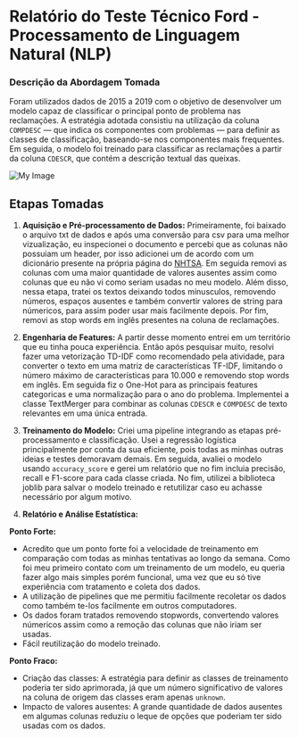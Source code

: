 # Relatório do Teste Técnico Ford - Processamento de Linguagem Natural (NLP)

### Descrição da Abordagem Tomada
Foram utilizados dados de 2015 a 2019 com o objetivo de desenvolver um modelo capaz de classificar o principal ponto de problema nas reclamações. A estratégia adotada consistiu na utilização da coluna `COMPDESC` — que indica os componentes com problemas — para definir as classes de classificação, baseando-se nos componentes mais frequentes. Em seguida, o modelo foi treinado para classificar as reclamações a partir da coluna `CDESCR`, que contém a descrição textual das queixas.

![My Image](project_model.png)

## Etapas Tomadas

1. **Aquisição e Pré-processamento de Dados:**
Primeiramente, foi baixado o arquivo txt de dados e após uma conversão para csv para uma melhor vizualização, eu inspecionei o documento e percebi que as colunas não possuiam um header, por isso adicionei um de acordo com um dicionário presente na própria página do [NHTSA](https://static.nhtsa.gov/odi/ffdd/cmpl/Import_Instructions_Excel_All.pdf). Em seguida removi as colunas com uma maior quantidade de valores ausentes assim como colunas que eu não vi como seriam usadas no meu modelo. Além disso, nessa etapa, tratei os textos deixando todos minusculos, removendo números, espaços ausentes e também convertir valores de string para númericos, para assim poder usar mais facilmente depois. Por fim, removi as stop words em inglês presentes na coluna de reclamações.

2. **Engenharia de Features:**
A partir desse momento entrei em um território que eu tinha pouca experiência. Então após pesquisar muito, resolvi fazer uma vetorização TD-IDF como recomendado pela atividade, para converter o texto em uma matriz de características TF-IDF, limitando o número máximo de características para 10.000 e removendo stop words em inglês. Em seguida fiz o One-Hot para as principais features categoricas e uma normalização para o ano do problema. Implementei a classe TextMerger para combinar as colunas `CDESCR` e `COMPDESC` de texto relevantes em uma única entrada.

3. **Treinamento do Modelo:**
Criei uma pipeline integrando as etapas pré-processamento e classificação. Usei a regressão logística principalmente por conta da sua eficiente, pois todas as minhas outras ideias e testes demoravam demais. Em seguida, avaliei o modelo usando `accuracy_score` e gerei um relatório que no fim incluia precisão, recall e F1-score para cada classe criada. No fim, utilizei a biblioteca joblib para salvar o modelo treinado e retutilizar caso eu achasse necessário por algum motivo.

5. **Relatório e Análise Estatística:**

**Ponto Forte:**
- Acredito que um ponto forte foi a velocidade de treinamento em comparação com todas as minhas tentativas ao longo da semana. Como foi meu primeiro contato com um treinamento de um modelo, eu queria fazer algo mais simples porém funcional, uma vez que eu só tive experiência com tratamento e coleta dos dados.
- A utilização de pipelines que me permitiu facilmente recoletar os dados como também te-los facilmente em outros computadores.
- Os dados foram tratados removendo stopwords, convertendo valores númericos assim como a remoção das colunas que não iriam ser usadas.
- Fácil reutilização do modelo treinado.

**Ponto Fraco:**
- Criação das classes: A estratégia para definir as classes de treinamento poderia ter sido aprimorada, já que um número significativo de valores na coluna de origem das classes eram apenas `unknown`.
- Impacto de valores ausentes: A grande quantidade de dados ausentes em algumas colunas reduziu o leque de opções que poderiam ter sido usadas com os dados.
